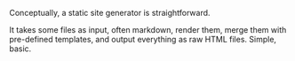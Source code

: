 Conceptually, a static site generator is straightforward.

It takes some files as input, often markdown, render them, merge them with pre-defined templates, and output everything as raw HTML files. Simple, basic.
